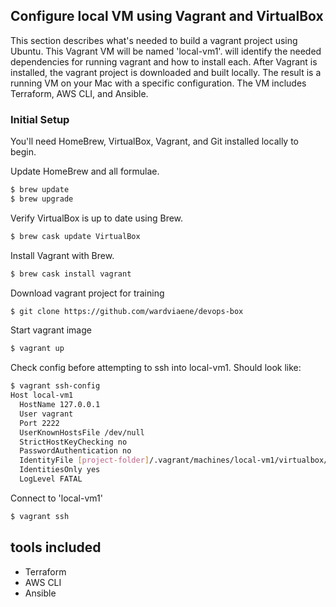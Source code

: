 ## Configure local VM using Vagrant and VirtualBox
This section describes what's needed to build a vagrant project using Ubuntu.  This Vagrant VM will be named 'local-vm1'.  will identify the needed dependencies for running vagrant and how to install each.  After Vagrant is installed, the vagrant project is downloaded and built locally.  The result is a running VM on your Mac with a specific configuration.  The VM includes Terraform, AWS CLI, and Ansible.

### Initial Setup
You'll need HomeBrew, VirtualBox, Vagrant, and Git installed locally to begin.

Update HomeBrew and all formulae.
```bash
$ brew update
$ brew upgrade
```

Verify VirtualBox is up to date using Brew.
```bash
$ brew cask update VirtualBox
```

Install Vagrant with Brew.
```bash
$ brew cask install vagrant
```

Download vagrant project for training
```bash
$ git clone https://github.com/wardviaene/devops-box
```

Start vagrant image
```bash
$ vagrant up
```

Check config before attempting to ssh into local-vm1.  Should look like:
```bash
$ vagrant ssh-config
Host local-vm1
  HostName 127.0.0.1
  User vagrant
  Port 2222
  UserKnownHostsFile /dev/null
  StrictHostKeyChecking no
  PasswordAuthentication no
  IdentityFile [project-folder]/.vagrant/machines/local-vm1/virtualbox/private_key
  IdentitiesOnly yes
  LogLevel FATAL
```

Connect to 'local-vm1'
```bash
$ vagrant ssh
```

## tools included
- Terraform
- AWS CLI
- Ansible
